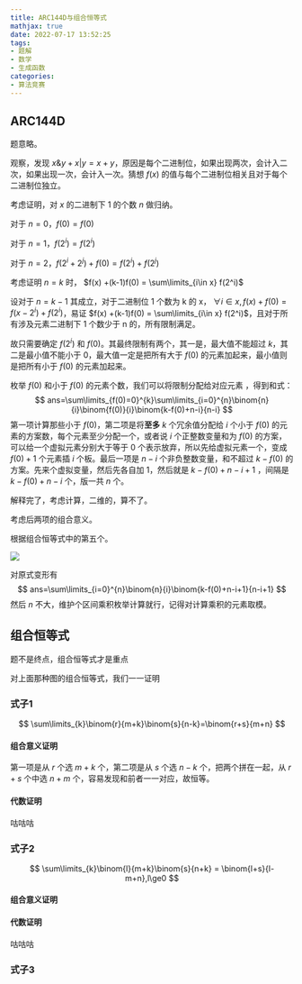 ```yaml
---
title: ARC144D与组合恒等式
mathjax: true
date: 2022-07-17 13:52:25
tags:
- 题解
- 数学
- 生成函数
categories:
- 算法竞赛
---
```


## ARC144D

题意略。

观察，发现 $x \& y + x |y = x+y$，原因是每个二进制位，如果出现两次，会计入二次，如果出现一次，会计入一次。猜想 $f(x)$ 的值与每个二进制位相关且对于每个二进制位独立。

考虑证明，对 $x$ 的二进制下 $1$ 的个数 $n$ 做归纳。

对于 $n=0$，$f(0)=f(0)$

对于 $n=1$，$f(2^i) = f(2^i)$

对于 $n=2$，$f(2^i+2^j) + f(0) = f(2^i) +f(2^j)$

考虑证明 $n=k$ 时， $f(x) +(k-1)f(0) = \sum\limits_{i\in x} f(2^i)$

设对于 $n=k-1$ 其成立，对于二进制位 1 个数为 k 的 x， $\forall i\in x,f(x)+f(0)=f(x-2^i) + f(2^i)$，易证 $f(x) +(k-1)f(0) = \sum\limits_{i\in x} f(2^i)$，且对于所有涉及元素二进制下 1 个数少于 n 的，所有限制满足。

故只需要确定 $f(2^i)$ 和 $f(0)$。其最终限制有两个，其一是，最大值不能超过 $k$，其二是最小值不能小于 0，最大值一定是把所有大于 $f(0)$ 的元素加起来，最小值则是把所有小于 $f(0)$ 的元素加起来。

枚举 $f(0)$ 和小于 $f(0)$ 的元素个数，我们可以将限制分配给对应元素 ，得到和式：
$$
ans=\sum\limits_{f(0)=0}^{k}\sum\limits_{i=0}^{n}\binom{n}{i}\binom{f(0)}{i}\binom{k-f(0)+n-i}{n-i}
$$
第一项计算那些小于 $f(0)$，第二项是将**至多** $k$ 个冗余值分配给 $i$ 个小于 $f(0)$ 的元素的方案数，每个元素至少分配一个，或者说 $i$ 个正整数变量和为 $f(0)$ 的方案，可以给一个虚拟元素分别大于等于 0 个表示放弃，所以先给虚拟元素一个，变成 $f(0)+1$ 个元素插 $i$ 个板。最后一项是 $n-i$ 个非负整数变量，和不超过 $k-f(0)$ 的方案。先来个虚拟变量，然后先各自加 $1$，然后就是 $k-f(0)+n-i+1$ ，间隔是 $k-f(0)+n-i$ 个，版一共 $n$ 个。

解释完了，考虑计算，二维的，算不了。

考虑后两项的组合意义。

根据组合恒等式中的第五个。

![](https://cdn.luogu.com.cn/upload/image_hosting/ewpo1rn4.png)

对原式变形有
$$
ans=\sum\limits_{i=0}^{n}\binom{n}{i}\binom{k-f(0)+n-i+1}{n-i+1}
$$
然后 $n$ 不大，维护个区间乘积枚举计算就行，记得对计算乘积的元素取模。

## 组合恒等式

题不是终点，组合恒等式才是重点

对上面那种图的组合恒等式，我们一一证明

### 式子1

$$
\sum\limits_{k}\binom{r}{m+k}\binom{s}{n-k}=\binom{r+s}{m+n}
$$

#### 组合意义证明

第一项是从 $r$ 个选 $m+k$ 个，第二项是从 $s$ 个选 $n-k$ 个，把两个拼在一起，从 $r+s$ 个中选 $n+m$ 个，容易发现和前者一一对应，故恒等。

#### 代数证明

咕咕咕

### 式子2

$$
\sum\limits_{k}\binom{l}{m+k}\binom{s}{n+k} = \binom{l+s}{l-m+n},l\ge0
$$

#### 组合意义证明



####  代数证明

咕咕咕

### 式子3


